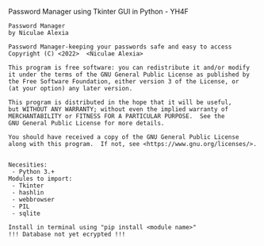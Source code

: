 Password Manager using Tkinter GUI in Python - YH4F

    Password Manager
    by Niculae Alexia
    
    Password Manager-keeping your passwords safe and easy to access
    Copyright (C) <2022>  <Niculae Alexia>

    This program is free software: you can redistribute it and/or modify
    it under the terms of the GNU General Public License as published by
    the Free Software Foundation, either version 3 of the License, or
    (at your option) any later version.

    This program is distributed in the hope that it will be useful,
    but WITHOUT ANY WARRANTY; without even the implied warranty of
    MERCHANTABILITY or FITNESS FOR A PARTICULAR PURPOSE.  See the
    GNU General Public License for more details.

    You should have received a copy of the GNU General Public License
    along with this program.  If not, see <https://www.gnu.org/licenses/>.
    
    
    Necesities:
     - Python 3.+
    Modules to import:
     - Tkinter
     - hashlin
     - webbrowser
     - PIL
     - sqlite
     
    Install in terminal using "pip install <module name>"
    !!! Database not yet ecrypted !!!
